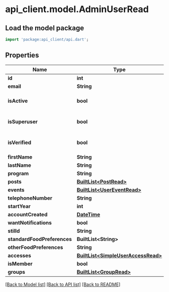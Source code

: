 # api_client.model.AdminUserRead

## Load the model package
```dart
import 'package:api_client/api.dart';
```

## Properties
Name | Type | Description | Notes
------------ | ------------- | ------------- | -------------
**id** | **int** |  | 
**email** | **String** |  | 
**isActive** | **bool** |  | [optional] [default to true]
**isSuperuser** | **bool** |  | [optional] [default to false]
**isVerified** | **bool** |  | [optional] [default to false]
**firstName** | **String** |  | 
**lastName** | **String** |  | 
**program** | **String** |  | 
**posts** | [**BuiltList&lt;PostRead&gt;**](PostRead.md) |  | 
**events** | [**BuiltList&lt;UserEventRead&gt;**](UserEventRead.md) |  | 
**telephoneNumber** | **String** |  | 
**startYear** | **int** |  | 
**accountCreated** | [**DateTime**](DateTime.md) |  | 
**wantNotifications** | **bool** |  | 
**stilId** | **String** |  | [optional] 
**standardFoodPreferences** | **BuiltList&lt;String&gt;** |  | 
**otherFoodPreferences** | **String** |  | 
**accesses** | [**BuiltList&lt;SimpleUserAccessRead&gt;**](SimpleUserAccessRead.md) |  | 
**isMember** | **bool** |  | 
**groups** | [**BuiltList&lt;GroupRead&gt;**](GroupRead.md) |  | 

[[Back to Model list]](../README.md#documentation-for-models) [[Back to API list]](../README.md#documentation-for-api-endpoints) [[Back to README]](../README.md)


